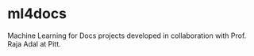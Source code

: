 # ml4docs
Machine Learning for Docs projects developed in collaboration with Prof. Raja Adal at Pitt.
